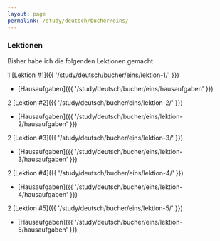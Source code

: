 ```yaml
---
layout: page
permalink: /study/deutsch/bucher/eins/
---
```


### Lektionen

Bisher habe ich die folgenden Lektionen gemacht

1 [Lektion #1]({{ '/study/deutsch/bucher/eins/lektion-1/' }})
  * [Hausaufgaben]({{ '/study/deutsch/bucher/eins/hausaufgaben' }})

2 [Lektion #2]({{ '/study/deutsch/bucher/eins/lektion-2/' }})
  * [Hausaufgaben]({{ '/study/deutsch/bucher/eins/lektion-2/hausaufgaben' }})

2 [Lektion #3]({{ '/study/deutsch/bucher/eins/lektion-3/' }})
  * [Hausaufgaben]({{ '/study/deutsch/bucher/eins/lektion-3/hausaufgaben' }})

2 [Lektion #4]({{ '/study/deutsch/bucher/eins/lektion-4/' }})
  * [Hausaufgaben]({{ '/study/deutsch/bucher/eins/lektion-4/hausaufgaben' }})

2 [Lektion #5]({{ '/study/deutsch/bucher/eins/lektion-5/' }})
  * [Hausaufgaben]({{ '/study/deutsch/bucher/eins/lektion-5/hausaufgaben' }})
